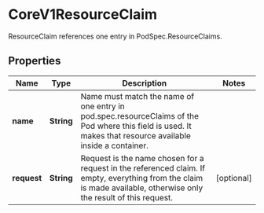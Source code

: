 

# CoreV1ResourceClaim

ResourceClaim references one entry in PodSpec.ResourceClaims.

## Properties

| Name | Type | Description | Notes |
|------------ | ------------- | ------------- | -------------|
|**name** | **String** | Name must match the name of one entry in pod.spec.resourceClaims of the Pod where this field is used. It makes that resource available inside a container. |  |
|**request** | **String** | Request is the name chosen for a request in the referenced claim. If empty, everything from the claim is made available, otherwise only the result of this request. |  [optional] |



